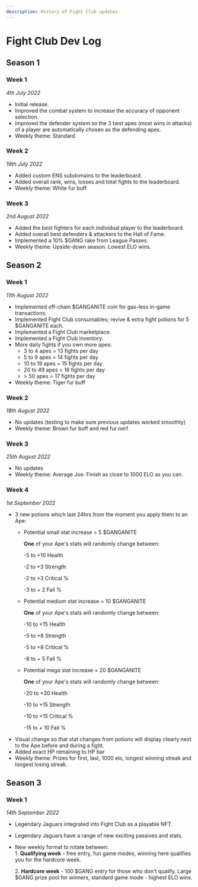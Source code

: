 ```yaml
---
description: History of Fight Club updates
---
```


# Fight Club Dev Log

## Season 1

### Week 1

_4th July 2022_

* Initial release.
* Improved the combat system to increase the accuracy of opponent selection.
* Improved the defender system so the 3 best apes (most wins in attacks) of a player are automatically chosen as the defending apes.
* Weekly theme: Standard

### Week 2

_19th July 2022_

* Added custom ENS subdomains to the leaderboard.
* Added overall rank, wins, losses and total fights to the leaderboard.
* Weekly theme: White fur buff

### Week 3

_2nd August 2022_

* Added the best fighters for each individual player to the leaderboard.
* Added overall best defenders & attackers to the Hall of Fame.
* Implemented a 10% $GANG rake from League Passes.
* Weekly theme: Upside-down season. Lowest ELO wins.

## Season 2

### Week 1

_11th August 2022_

* Implemented off-chain $GANGANITE coin for gas-less in-game transactions.
* Implemented Fight Club consumables; revive & extra fight potions for 5 $GANGANITE each.
* Implemented a Fight Club marketplace.
* Implemented a Fight Club inventory.
* More daily fights if you own more apes:
  * 3 to 4 apes = 13 fights per day
  * 5 to 9 apes = 14 fights per day
  * 10 to 19 apes = 15 fights per day
  * 20 to 49 apes = 16 fights per day
  * \> 50 apes = 17 fights per day
* Weekly theme: Tiger fur buff

### Week 2

_18th August 2022_

* No updates (testing to make sure previous updates worked smoothly)
* Weekly theme: Brown fur buff and red fur nerf

### Week 3

_25th August 2022_

* No updates
* Weekly theme: Average Joe. Finish as close to 1000 ELO as you can.

### Week 4

_1st September 2022_

* 3 new potions which last 24hrs from the moment you apply them to an Ape:
  *   Potential small stat increase = 5 $GANGANITE

      **One** of your Ape's stats will randomly change between:&#x20;

      \-5 to +10 Health

      \-2 to +3 Strength

      \-2 to +3 Critical %

      \-3 to + 2 Fail %
  *   Potential medium stat increase = 10 $GANGANITE

      **One** of your Ape's stats will randomly change between:&#x20;

      \-10 to +15 Health

      \-5 to +8 Strength

      \-5 to +8 Critical %

      \-8 to + 5 Fail %
  *   Potential mega stat increase = 20 $GANGANITE

      **One** of your Ape's stats will randomly change between:&#x20;

      \-20 to +30 Health

      \-10 to +15 Strength

      \-10 to +15 Critical %

      \-15 to + 10 Fail %
* Visual change so that stat changes from potions will display clearly next to the Ape before and during a fight.
* Added exact HP remaining to HP bar
* Weekly theme: Prizes for first, last, 1000 elo, longest winning streak and longest losing streak.

## Season 3

### Week 1

_14th September 2022_

* Legendary Jaguars integrated into Fight Club as a playable NFT.
* Legendary Jaguars have a range of new exciting passives and stats.
*   New weekly format to rotate between:\
    1\. **Qualifying week** - free entry, fun game modes, winning here qualifies you for the hardcore week.

    2\. **Hardcore week** - 100 $GANG entry for those who don't qualify. Large $GANG prize pool for winners, standard game mode - highest ELO wins.

